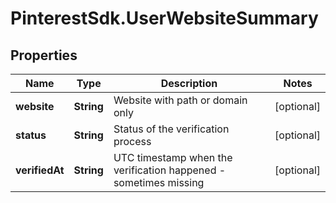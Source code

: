 # PinterestSdk.UserWebsiteSummary

## Properties

Name | Type | Description | Notes
------------ | ------------- | ------------- | -------------
**website** | **String** | Website with path or domain only | [optional] 
**status** | **String** | Status of the verification process | [optional] 
**verifiedAt** | **String** | UTC timestamp when the verification happened - sometimes missing | [optional] 


